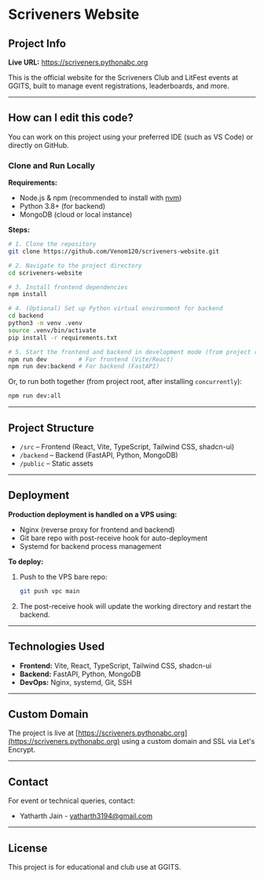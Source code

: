 # Scriveners Website

## Project Info

**Live URL:** https://scriveners.pythonabc.org

This is the official website for the Scriveners Club and LitFest events at GGITS, built to manage event registrations, leaderboards, and more.

---

## How can I edit this code?

You can work on this project using your preferred IDE (such as VS Code) or directly on GitHub.

### **Clone and Run Locally**

**Requirements:**  
- Node.js & npm (recommended to install with [nvm](https://github.com/nvm-sh/nvm#installing-and-updating))
- Python 3.8+ (for backend)
- MongoDB (cloud or local instance)

**Steps:**

```sh
# 1. Clone the repository
git clone https://github.com/Venom120/scriveners-website.git

# 2. Navigate to the project directory
cd scriveners-website

# 3. Install frontend dependencies
npm install

# 4. (Optional) Set up Python virtual environment for backend
cd backend
python3 -m venv .venv
source .venv/bin/activate
pip install -r requirements.txt

# 5. Start the frontend and backend in development mode (from project root)
npm run dev         # For frontend (Vite/React)
npm run dev:backend # For backend (FastAPI)
```

Or, to run both together (from project root, after installing `concurrently`):
```sh
npm run dev:all
```

---

## Project Structure

- `/src` – Frontend (React, Vite, TypeScript, Tailwind CSS, shadcn-ui)
- `/backend` – Backend (FastAPI, Python, MongoDB)
- `/public` – Static assets

---

## Deployment

**Production deployment is handled on a VPS using:**
- Nginx (reverse proxy for frontend and backend)
- Git bare repo with post-receive hook for auto-deployment
- Systemd for backend process management

**To deploy:**
1. Push to the VPS bare repo:
   ```sh
   git push vpc main
   ```
2. The post-receive hook will update the working directory and restart the backend.

---

## Technologies Used

- **Frontend:** Vite, React, TypeScript, Tailwind CSS, shadcn-ui
- **Backend:** FastAPI, Python, MongoDB
- **DevOps:** Nginx, systemd, Git, SSH

---

## Custom Domain

The project is live at [https://scriveners.pythonabc.org](https://scriveners.pythonabc.org) using a custom domain and SSL via Let's Encrypt.

---

## Contact

For event or technical queries, contact:
- Yatharth Jain - yatharth3194@gmail.com

---

## License

This project is for educational and club use at GGITS.
